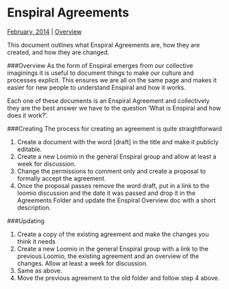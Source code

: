 Enspiral Agreements
===================
[February, 2014](https://www.loomio.org/d/ORgnT6LY/enspiral-agreements) | [Overview](https://github.com/enspiral/agreements/blob/master/README.md)

This document outlines what Enspiral Agreements are, how they are created, and how they are changed.

###Overview
As the form of Enspiral emerges from our collective imaginings it is useful to document things to make our culture and processes explicit. This ensures we are all on the same page and makes it easier for new people to understand Enspiral and how it works.

Each one of these documents is an Enspiral Agreement and collectively they are the best answer we have to the question ‘What is Enspiral and how does it work?’.

###Creating
The process for creating an agreement is quite straightforward

1. Create a document with the word [draft] in the title and make it publicly editable.
1. Create a new Loomio in the general Enspiral group and allow at least a week for discussion.
1. Change the  permissions to comment only and create a proposal to formally accept the agreement.
1. Once the proposal passes remove the word draft, put in a link to the loomio discussion and the date it was passed and drop it in the Agreements Folder and update the Enspiral Overview doc with a short description.

###Updating

1. Create a copy of the existing agreement and make the changes you think it needs
1. Create a new Loomio in the general Enspiral group with a link to the previous Loomio, the existing agreement and an overview of the changes. Allow at least a week for discussion.
1. Same as above.
1. Move the previous agreement to the old folder and follow step 4 above.
